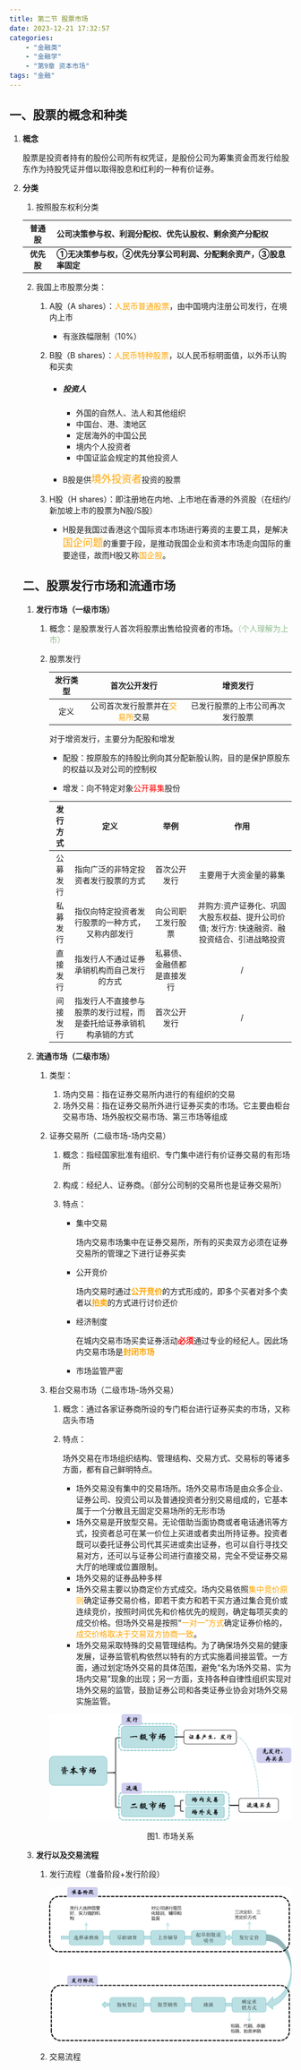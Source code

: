 ```yaml
---
title: 第二节 股票市场
date: 2023-12-21 17:32:57
categories: 
	- "金融类"
	- "金融学"
	- "第9章 资本市场"
tags: "金融"
---
```

## 一、股票的概念和种类

1. **概念**

   ​        股票是投资者持有的股份公司所有权凭证，是股份公司为筹集资金而发行给股东作为持股凭证并借以取得股息和红利的一种有价证券。

2. **分类**

   1. 按照股东权利分类

      
   
   |   普通股   | 公司决策参与权、利润分配权、优先认股权、剩余资产分配权       |
   | :--------: | ------------------------------------------------------------ |
   | **优先股** | **①无决策参与权，②优先分享公司利润、分配剩余资产，③股息率固定** |

    2. 我国上市股票分类：

       1. A股（A shares）：<font color='orange'>人民币普通股票</font>，由中国境内注册公司发行，在境内上市

          -  有涨跌幅限制（10%）

       2. B股（B shares）：<font color='orange'>人民币特种股票</font>，以人民币标明面值，以外币认购和买卖

          - ##### 投资人
   
            - 外国的自然人、法人和其他组织
            - 中国台、港、澳地区
            - 定居海外的中国公民
            - 境内个人投资者
            - 中国证监会规定的其他投资人

          - B股是供<font color='orange' size='4'>境外投资者</font>投资的股票

       3. H股（H shares）：即注册地在内地、上市地在香港的外资股（在纽约/新加坡上市的股票为N股/S股）

          - H股是我国过香港这个国际资本市场进行筹资的主要工具，是解决<font color='orange' size="4">国企问题</font>的重要于段，是推动我国企业和资本市场走向国际的重要途径，故而H股又称<font color='orange'>国企股</font>。

   ## 二、股票发行市场和流通市场

   1. **发行市场（一级市场）**

      1. 概念：是股票发行人首次将股票出售给投资者的市场。<font color='DarkSeaGreen'>（个人理解为上市）</font>

      2. 股票发行
   
         

         | 发行类型 |                        首次公开发行                        |             增资发行             |
         | :------: | :--------------------------------------------------------: | :------------------------------: |
         |   定义   | 公司首次发行股票并在<font color='orange'>交易所</font>交易 | 已发行股票的上市公司再次发行股票 |
   
         对于增资发行，主要分为配股和增发
   
         - 配股：按原股东的持股比例向其分配新股认购，目的是保护原股东的权益以及对公司的控制权
   
         - 增发：向不特定对象<font color='red'>公开募集</font>股份
   
           

         | 发行方式 |                             定义                             |            举例            |                             作用                             |
         | :------: | :----------------------------------------------------------: | :------------------------: | :----------------------------------------------------------: |
         | 公募发行 |             指向广泛的非特定投资者发行股票的方式             |        首次公开发行        |                    主要用于大资金量的募集                    |
         | 私募发行 |       指仅向特定投资者发行股票的一种方式，又称内部发行       |     向公司职工发行股票     | 并购方:资产证券化、巩固大股东权益、提升公司价值; 发行方: 快速融资、融投资结合、引进战略投资 |
         | 直接发行 |          指发行人不通过证券承销机构而自己发行的方式          | 私募债、金融债都是直接发行 |                              /                               |
         | 间接发行 | 指发行人不直接参与股票的发行过程，而是委托给证券承销机构承销的方式 |        首次公开发行        |                              /                               |
   
   2. **流通市场（二级市场）**
   
      1. 类型：
         1. 场内交易：指在证券交易所内进行的有组织的交易
         2. 场外交易：指在证券交易所外进行证券买卖的市场。它主要由柜台交易市场、场外股权交易市场、第三市场等组成
      
      2. 证券交易所（二级市场-场内交易）
      
         1. 概念：指经国家批准有组织、专门集中进行有价证券交易的有形场所
      
         2. 构成：经纪人、证券商。（部分公司制的交易所也是证券交易所）
      
         3. 特点：
      
            - 集中交易
      
              场内交易市场集中在证券交易所，所有的买卖双方必须在证券交易所的管理之下进行证券买卖
      
            - 公开竞价
      
              场内交易时通过<font color='orange'>**公开竞价**</font>的方式形成的，即多个买者对多个卖者以<font color='orange'>**拍卖**</font>的方式进行讨价还价
      
            - 经济制度
      
              在城内交易市场买卖证券活动<font color='red'>**必须**</font>通过专业的经纪人。因此场内交易市场是<font color='orange'>**封闭市场**</font>
      
            - 市场监管严密
      
      3. 柜台交易市场（二级市场-场外交易）
      
         1. 概念：通过各家证券商所设的专门柜台进行证券买卖的市场，又称店头市场
      
         2. 特点：
      
            场外交易在市场组织结构、管理结构、交易方式、交易标的等诸多方面，都有自己鲜明特点。
      
            - 场外交易没有集中的交易场所。场外交易市场是由众多企业、证券公司、投资公司以及普通投资者分别交易组成的，它基本属于一个分散且无固定交易场所的无形市场
            - 场外交易是开放型交易。无论借助当面协商或者电话通讯等方式，投资者总可在某一价位上买进或者卖出所持证券。投资者既可以委托证券公司代其买进或卖出证券，也可以自行寻找交易对方，还可以与证券公司进行直接交易，完全不受证券交易大厅的地理或位置限制。
            - 场外交易的证券品种多样
            - 场外交易主要以协商定价方式成交。场内交易依照<font color='orange'>集中竞价原则</font>确定证券交易价格，即若干卖方和若干买方通过集合竞价或连续竞价，按照时间优先和价格优先的规则，确定每项买卖的成交价格。但场外交易是按照“<font color='orange'>一对一”方式</font>确定证券价格的，<font color='orange'>成交价格取决于交易双方协商一致</font>。
            - 场外交易采取特殊的交易管理结构。为了确保场外交易的健康发展，证券监管机构依然以特有的方式实施着间接监管。一方面，通过划定场外交易的具体范围，避免“名为场外交易、实为场内交易”现象的出现；另一方面，支持各种自律性组织实现对场外交易的监管，鼓励证券公司和各类证券业协会对场外交易实施监管。
      
         ![image-20231225132922959](./第二节-股票市场/image-20231225132922959.png)
      
         <center>图1. 市场关系</center>
   
   3. **发行以及交易流程**
   
      1. 发行流程（准备阶段+发行阶段）
   
         ![image-20231225173946523](./第二节-股票市场/image-20231225173946523.png)
   
         
   
      2. 交易流程
   
         

​				

